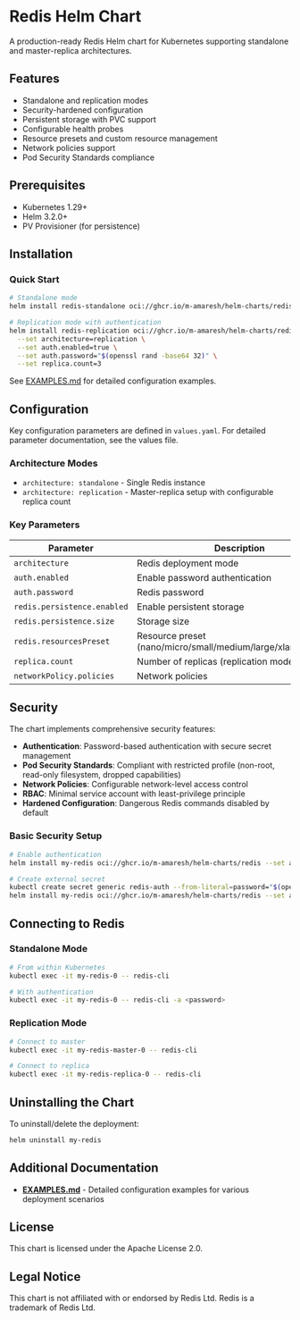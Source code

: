 # Redis Helm Chart

A production-ready Redis Helm chart for Kubernetes supporting standalone and master-replica architectures.

## Features

- Standalone and replication modes
- Security-hardened configuration
- Persistent storage with PVC support
- Configurable health probes
- Resource presets and custom resource management
- Network policies support
- Pod Security Standards compliance

## Prerequisites

- Kubernetes 1.29+
- Helm 3.2.0+
- PV Provisioner (for persistence)

## Installation

### Quick Start

```bash
# Standalone mode
helm install redis-standalone oci://ghcr.io/m-amaresh/helm-charts/redis

# Replication mode with authentication
helm install redis-replication oci://ghcr.io/m-amaresh/helm-charts/redis \
  --set architecture=replication \
  --set auth.enabled=true \
  --set auth.password="$(openssl rand -base64 32)" \
  --set replica.count=3
```

See [EXAMPLES.md](EXAMPLES.md) for detailed configuration examples.

## Configuration

Key configuration parameters are defined in `values.yaml`. For detailed parameter documentation, see the values file.

### Architecture Modes

- `architecture: standalone` - Single Redis instance
- `architecture: replication` - Master-replica setup with configurable replica count

### Key Parameters

| Parameter | Description | Default |
|-----------|-------------|---------|
| `architecture` | Redis deployment mode | `standalone` |
| `auth.enabled` | Enable password authentication | `false` |
| `auth.password` | Redis password | `""` |
| `redis.persistence.enabled` | Enable persistent storage | `true` |
| `redis.persistence.size` | Storage size | `8Gi` |
| `redis.resourcesPreset` | Resource preset (nano/micro/small/medium/large/xlarge/2xlarge) | `nano` |
| `replica.count` | Number of replicas (replication mode) | `1` |
| `networkPolicy.policies` | Network policies | `[]` |

## Security

The chart implements comprehensive security features:

- **Authentication**: Password-based authentication with secure secret management
- **Pod Security Standards**: Compliant with restricted profile (non-root, read-only filesystem, dropped capabilities)
- **Network Policies**: Configurable network-level access control
- **RBAC**: Minimal service account with least-privilege principle
- **Hardened Configuration**: Dangerous Redis commands disabled by default

### Basic Security Setup

```bash
# Enable authentication
helm install my-redis oci://ghcr.io/m-amaresh/helm-charts/redis --set auth.enabled=true --set auth.password="$(openssl rand -base64 32)"

# Create external secret
kubectl create secret generic redis-auth --from-literal=password="$(openssl rand -base64 32)"
helm install my-redis oci://ghcr.io/m-amaresh/helm-charts/redis --set auth.enabled=true --set auth.existingSecret=redis-auth
```

## Connecting to Redis

### Standalone Mode

```bash
# From within Kubernetes
kubectl exec -it my-redis-0 -- redis-cli

# With authentication
kubectl exec -it my-redis-0 -- redis-cli -a <password>
```

### Replication Mode

```bash
# Connect to master
kubectl exec -it my-redis-master-0 -- redis-cli

# Connect to replica
kubectl exec -it my-redis-replica-0 -- redis-cli
```

## Uninstalling the Chart

To uninstall/delete the deployment:

```bash
helm uninstall my-redis
```

## Additional Documentation

- **[EXAMPLES.md](EXAMPLES.md)** - Detailed configuration examples for various deployment scenarios

## License

This chart is licensed under the Apache License 2.0.

## Legal Notice

This chart is not affiliated with or endorsed by Redis Ltd. Redis is a trademark of Redis Ltd.
